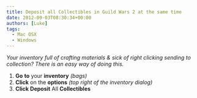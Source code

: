 ```yaml
---
title: Deposit all Collectibles in Guild Wars 2 at the same time
date: 2012-09-03T08:30:34+00:00
authors: [Luke]
tags:
  - Mac OSX
  - Windows
---
```

_Your inventory full of crafting materials & sick of right clicking sending to collection? There is an easy way of doing this._

<ol start="1">
  <li>
    <strong>Go</strong> <strong>to</strong> your <strong>inventory</strong> <em>(bags)</em>
  </li>
  <li>
    <strong>Click</strong> on the <strong>options</strong> <em>(top right of the inventory dialog)</em>
  </li>
  <li>
    <strong>Click</strong> <strong>Deposit</strong> All <strong>Collectibles</strong>
  </li>
</ol>